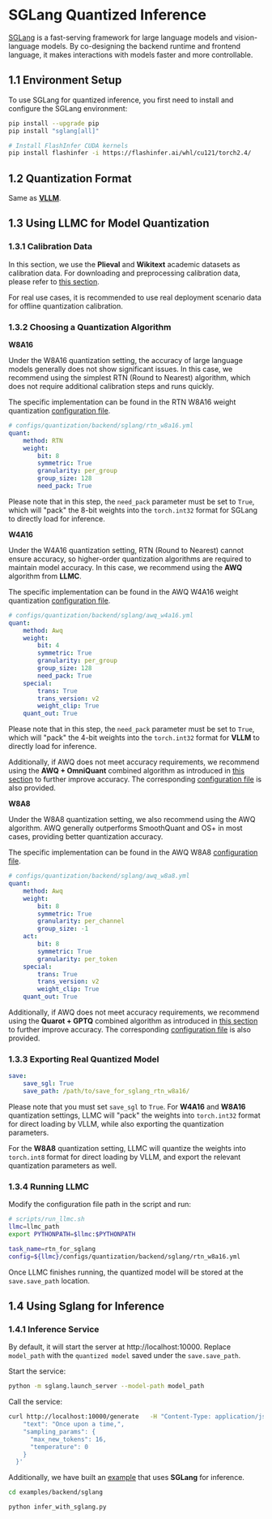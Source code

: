 
# SGLang Quantized Inference

[SGLang](https://github.com/sgl-project/sglang) is a fast-serving framework for large language models and vision-language models. By co-designing the backend runtime and frontend language, it makes interactions with models faster and more controllable.

## 1.1 Environment Setup

To use SGLang for quantized inference, you first need to install and configure the SGLang environment:
```bash
pip install --upgrade pip
pip install "sglang[all]"

# Install FlashInfer CUDA kernels
pip install flashinfer -i https://flashinfer.ai/whl/cu121/torch2.4/
```

## 1.2 Quantization Format

Same as [**VLLM**](https://llmc-en.readthedocs.io/en/latest/backend/vllm.html).

## 1.3 Using LLMC for Model Quantization

### 1.3.1 Calibration Data

In this section, we use the **Plieval** and **Wikitext** academic datasets as calibration data. For downloading and preprocessing calibration data, please refer to [this section](https://llmc-en.readthedocs.io/en/latest/configs.html).

For real use cases, it is recommended to use real deployment scenario data for offline quantization calibration.

### 1.3.2 Choosing a Quantization Algorithm

**W8A16**

Under the W8A16 quantization setting, the accuracy of large language models generally does not show significant issues. In this case, we recommend using the simplest RTN (Round to Nearest) algorithm, which does not require additional calibration steps and runs quickly.

The specific implementation can be found in the RTN W8A16 weight quantization [configuration file](https://github.com/ModelTC/llmc/tree/main/configs/quantization/backend/sglang/rtn_w8a16.yml).

```yaml
# configs/quantization/backend/sglang/rtn_w8a16.yml
quant:
    method: RTN
    weight:
        bit: 8
        symmetric: True
        granularity: per_group
        group_size: 128
        need_pack: True
```
Please note that in this step, the `need_pack` parameter must be set to `True`, which will "pack" the 8-bit weights into the `torch.int32` format for SGLang to directly load for inference.

**W4A16**

Under the W4A16 quantization setting, RTN (Round to Nearest) cannot ensure accuracy, so higher-order quantization algorithms are required to maintain model accuracy. In this case, we recommend using the **AWQ** algorithm from **LLMC**.

The specific implementation can be found in the AWQ W4A16 weight quantization [configuration file](https://github.com/ModelTC/llmc/tree/main/configs/quantization/backend/sglang/awq_w4a16.yml).

```yaml
# configs/quantization/backend/sglang/awq_w4a16.yml
quant:
    method: Awq
    weight:
        bit: 4
        symmetric: True
        granularity: per_group
        group_size: 128
        need_pack: True
    special:
        trans: True
        trans_version: v2
        weight_clip: True
    quant_out: True  
```
Please note that in this step, the `need_pack` parameter must be set to `True`, which will "pack" the 4-bit weights into the `torch.int32` format for **VLLM** to directly load for inference.

Additionally, if AWQ does not meet accuracy requirements, we recommend using the **AWQ + OmniQuant** combined algorithm as introduced in [this section](https://llmc-en.readthedocs.io/en/latest/practice/awq_omni.html) to further improve accuracy. The corresponding [configuration file](https://github.com/ModelTC/llmc/tree/main/configs/quantization/backend/sglang/w4a16_combin) is also provided.

**W8A8**

Under the W8A8 quantization setting, we also recommend using the AWQ algorithm. AWQ generally outperforms SmoothQuant and OS+ in most cases, providing better quantization accuracy.

The specific implementation can be found in the AWQ W8A8 [configuration file](https://github.com/ModelTC/llmc/tree/main/configs/quantization/backend/sglang/awq_w8a8.yml).

```yaml
# configs/quantization/backend/sglang/awq_w8a8.yml
quant:
    method: Awq
    weight:
        bit: 8
        symmetric: True
        granularity: per_channel
        group_size: -1
    act:
        bit: 8
        symmetric: True
        granularity: per_token
    special:
        trans: True
        trans_version: v2
        weight_clip: True
    quant_out: True 
```

Additionally, if AWQ does not meet accuracy requirements, we recommend using the **Quarot + GPTQ** combined algorithm as introduced in [this section](https://llmc-en.readthedocs.io/en/latest/practice/quarot_gptq.html) to further improve accuracy. The corresponding [configuration file](https://github.com/ModelTC/llmc/tree/main/configs/quantization/backend/sglang/w8a8_combin) is also provided.

### 1.3.3 Exporting Real Quantized Model

```yaml
save:
    save_sgl: True
    save_path: /path/to/save_for_sglang_rtn_w8a16/
```
Please note that you must set `save_sgl` to `True`. For **W4A16** and **W8A16** quantization settings, LLMC will "pack" the weights into `torch.int32` format for direct loading by VLLM, while also exporting the quantization parameters.

For the **W8A8** quantization setting, LLMC will quantize the weights into `torch.int8` format for direct loading by VLLM, and export the relevant quantization parameters as well.

### 1.3.4 Running LLMC

Modify the configuration file path in the script and run:

```bash
# scripts/run_llmc.sh
llmc=llmc_path
export PYTHONPATH=$llmc:$PYTHONPATH

task_name=rtn_for_sglang
config=${llmc}/configs/quantization/backend/sglang/rtn_w8a16.yml
```
Once LLMC finishes running, the quantized model will be stored at the `save.save_path` location.

## 1.4 Using Sglang for Inference

### 1.4.1 Inference Service

By default, it will start the server at http://localhost:10000. Replace `model_path` with the `quantized model` saved under the `save.save_path`.

Start the service:

```bash
python -m sglang.launch_server --model-path model_path
```

Call the service:

```bash
curl http://localhost:10000/generate   -H "Content-Type: application/json"   -d '{
    "text": "Once upon a time,",
    "sampling_params": {
      "max_new_tokens": 16,
      "temperature": 0
    }
  }'
```

Additionally, we have built an [example](https://github.com/ModelTC/llmc/blob/main/examples/backend/sglang/infer_with_sglang.py) that uses **SGLang** for inference.

```bash
cd examples/backend/sglang

python infer_with_sglang.py